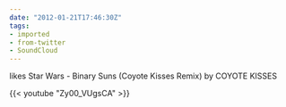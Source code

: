```yaml
---
date: "2012-01-21T17:46:30Z"
tags:
- imported
- from-twitter
- SoundCloud
---
```

likes Star Wars - Binary Suns \(Coyote Kisses Remix\) by COYOTE KISSES

{{< youtube "Zy00_VUgsCA" >}}

